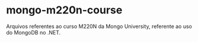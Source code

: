 # mongo-m220n-course
Arquivos referentes ao curso M220N da Mongo University, referente ao uso do MongoDB no .NET.
